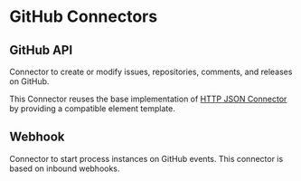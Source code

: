 # GitHub Connectors

## GitHub API

Connector to create or modify issues, repositories, comments, and releases on GitHub.

This Connector reuses the base implementation of [HTTP JSON Connector](../http-json/README.md) by providing a compatible element template.

## Webhook
Connector to start process instances on GitHub events. This connector is based on 
inbound webhooks.
